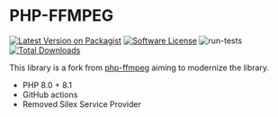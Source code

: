 # PHP-FFMPEG

[![Latest Version on Packagist](https://img.shields.io/packagist/v/protonemedia/php-ffmpeg.svg?style=flat-square)](https://packagist.org/packages/protonemedia/php-ffmpeg)
[![Software License](https://img.shields.io/badge/license-MIT-brightgreen.svg?style=flat-square)](LICENSE.md)
![run-tests](https://github.com/protonemedia/php-ffmpeg/workflows/run-tests/badge.svg)
[![Total Downloads](https://img.shields.io/packagist/dt/protonemedia/php-ffmpeg.svg?style=flat-square)](https://packagist.org/packages/protonemedia/php-ffmpeg)

This library is a fork from [php-ffmpeg](https://github.com/PHP-FFMpeg/PHP-FFMpeg) aiming to modernize the library.

* PHP 8.0 + 8.1
* GitHub actions
* Removed Silex Service Provider
